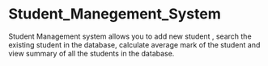# Student_Manegement_System
Student Management system allows you to add new student , search the existing student in the database, calculate average mark of the student and view summary of all the students in the database.
